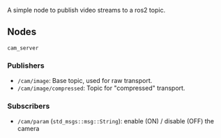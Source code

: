 A simple node to publish video streams to a ros2 topic.


## Nodes
`cam_server`

### Publishers
  - `/cam/image`: Base topic, used for raw transport.
  - `/cam/image/compressed`: Topic for "compressed" transport.

### Subscribers
  - `/cam/param` (`std_msgs::msg::String`): enable (ON) / disable (OFF) the camera

